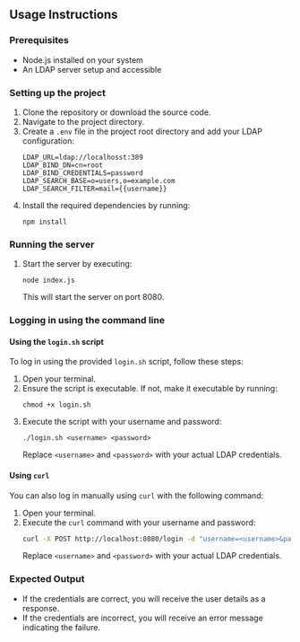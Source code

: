 ## Usage Instructions

### Prerequisites

- Node.js installed on your system
- An LDAP server setup and accessible

### Setting up the project

1. Clone the repository or download the source code.
2. Navigate to the project directory.
3. Create a `.env` file in the project root directory and add your LDAP configuration:
   ```
   LDAP_URL=ldap://localhosst:389
   LDAP_BIND_DN=cn=root
   LDAP_BIND_CREDENTIALS=password
   LDAP_SEARCH_BASE=o=users,o=example.com
   LDAP_SEARCH_FILTER=mail={{username}}
   ```
4. Install the required dependencies by running:
   ```
   npm install
   ```

### Running the server

1. Start the server by executing:
   ```
   node index.js
   ```
   This will start the server on port 8080.

### Logging in using the command line

#### Using the `login.sh` script

To log in using the provided `login.sh` script, follow these steps:

1. Open your terminal.
2. Ensure the script is executable. If not, make it executable by running:
   ```
   chmod +x login.sh
   ```
3. Execute the script with your username and password:
   ```
   ./login.sh <username> <password>
   ```
   Replace `<username>` and `<password>` with your actual LDAP credentials.

#### Using `curl`

You can also log in manually using `curl` with the following command:

1. Open your terminal.
2. Execute the `curl` command with your username and password:
   ```sh
   curl -X POST http://localhost:8080/login -d "username=<username>&password=<password>" -H "Content-Type: application/x-www-form-urlencoded"
   ```
   Replace `<username>` and `<password>` with your actual LDAP credentials.

### Expected Output

- If the credentials are correct, you will receive the user details as a response.
- If the credentials are incorrect, you will receive an error message indicating the failure.

